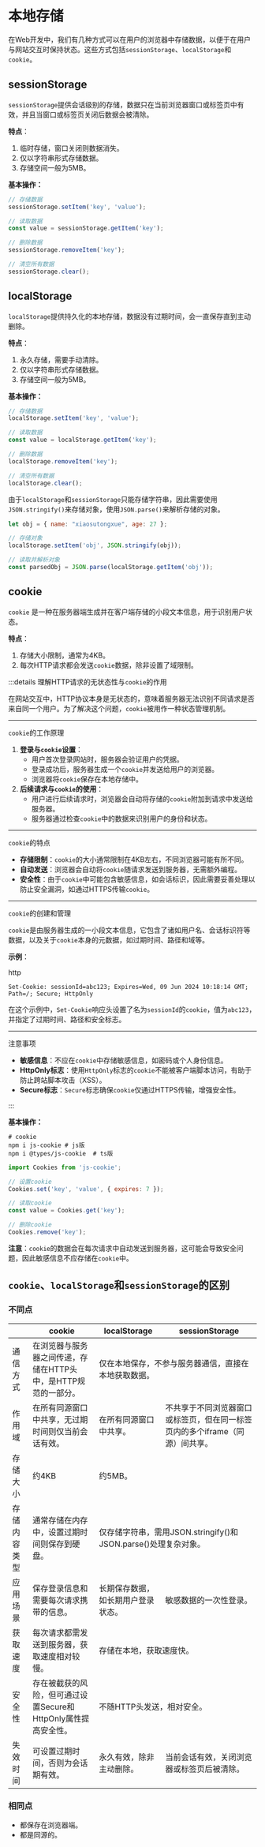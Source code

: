 # 本地存储

在Web开发中，我们有几种方式可以在用户的浏览器中存储数据，以便于在用户与网站交互时保持状态。这些方式包括`sessionStorage`、`localStorage`和`cookie`。

## sessionStorage

`sessionStorage`提供会话级别的存储，数据只在当前浏览器窗口或标签页中有效，并且当窗口或标签页关闭后数据会被清除。

**特点**：

1. 临时存储，窗口关闭则数据消失。
2. 仅以字符串形式存储数据。
3. 存储空间一般为5MB。

**基本操作：**

```js
// 存储数据
sessionStorage.setItem('key', 'value');

// 读取数据
const value = sessionStorage.getItem('key');

// 删除数据
sessionStorage.removeItem('key');

// 清空所有数据
sessionStorage.clear();
```

## localStorage

`localStorage`提供持久化的本地存储，数据没有过期时间，会一直保存直到主动删除。

**特点**：

1. 永久存储，需要手动清除。
2. 仅以字符串形式存储数据。
3. 存储空间一般为5MB。

**基本操作：**

```js
// 存储数据
localStorage.setItem('key', 'value');

// 读取数据
const value = localStorage.getItem('key');

// 删除数据
localStorage.removeItem('key');

// 清空所有数据
localStorage.clear();
```

由于`localStorage`和`sessionStorage`只能存储字符串，因此需要使用`JSON.stringify()`来存储对象，使用`JSON.parse()`来解析存储的对象。

```js
let obj = { name: "xiaosutongxue", age: 27 };

// 存储对象
localStorage.setItem('obj', JSON.stringify(obj));

// 读取并解析对象
const parsedObj = JSON.parse(localStorage.getItem('obj'));
```



## cookie

`cookie` 是一种在服务器端生成并在客户端存储的小段文本信息，用于识别用户状态。

**特点**：

1. 存储大小限制，通常为4KB。
2. 每次HTTP请求都会发送`cookie`数据，除非设置了域限制。

:::details 理解HTTP请求的无状态性与`cookie`的作用

在网站交互中，HTTP协议本身是无状态的，意味着服务器无法识别不同请求是否来自同一个用户。为了解决这个问题，`cookie`被用作一种状态管理机制。

-----

`cookie`的工作原理

1. **登录与`cookie`设置**：
   - 用户首次登录网站时，服务器会验证用户的凭据。
   - 登录成功后，服务器生成一个`cookie`并发送给用户的浏览器。
   - 浏览器将`cookie`保存在本地存储中。
2. **后续请求与`cookie`的使用**：
   - 用户进行后续请求时，浏览器会自动将存储的`cookie`附加到请求中发送给服务器。
   - 服务器通过检查`cookie`中的数据来识别用户的身份和状态。

-----

`cookie`的特点

- **存储限制**：`cookie`的大小通常限制在4KB左右，不同浏览器可能有所不同。
- **自动发送**：浏览器会自动将`cookie`随请求发送到服务器，无需额外编程。
- **安全性**：由于`cookie`中可能包含敏感信息，如会话标识，因此需要妥善处理以防止安全漏洞，如通过HTTPS传输`cookie`。

------

`cookie`的创建和管理

`cookie`是由服务器生成的一小段文本信息，它包含了诸如用户名、会话标识符等数据，以及关于`cookie`本身的元数据，如过期时间、路径和域等。

**示例**：

http

```http
Set-Cookie: sessionId=abc123; Expires=Wed, 09 Jun 2024 10:18:14 GMT; Path=/; Secure; HttpOnly
```

在这个示例中，`Set-Cookie`响应头设置了名为`sessionId`的`cookie`，值为`abc123`，并指定了过期时间、路径和安全标志。

------

注意事项

- **敏感信息**：不应在`cookie`中存储敏感信息，如密码或个人身份信息。
- **HttpOnly标志**：使用`HttpOnly`标志的`cookie`不能被客户端脚本访问，有助于防止跨站脚本攻击（XSS）。
- **Secure标志**：`Secure`标志确保`cookie`仅通过HTTPS传输，增强安全性。

:::

**基本操作：**

```shell
# cookie
npm i js-cookie # js版
npm i @types/js-cookie	# ts版
```

```js
import Cookies from 'js-cookie';

// 设置cookie
Cookies.set('key', 'value', { expires: 7 });

// 读取cookie
const value = Cookies.get('key');

// 删除cookie
Cookies.remove('key');
```

**注意**：`cookie`的数据会在每次请求中自动发送到服务器，这可能会导致安全问题，因此敏感信息不应存储在`cookie`中。



## `cookie`、`localStorage`和`sessionStorage`的区别

### 不同点

<table>
	<thead>
		<tr>
			<th></th>
      <th>cookie</th>
      <th>localStorage</th>
      <th>sessionStorage</th>
		</tr>
	</thead>
	<tbody>
		<tr>
			<td>通信方式</td>
      <td>在浏览器与服务器之间传递，存储在HTTP头中，是HTTP规范的一部分。</td>
      <td colspan=2>仅在本地保存，不参与服务器通信，直接在本地获取数据。</td>
		</tr>
    <tr>
			<td>作用域</td>
      <td>在所有同源窗口中共享，无过期时间则仅当前会话有效。</td>
      <td>在所有同源窗口中共享。</td>
      <td>不共享于不同浏览器窗口或标签页，但在同一标签页内的多个iframe（同源）间共享。</td>
		</tr>
    <tr>
			<td>存储大小</td>
      <td>约4KB</td>
      <td colspan=2>约5MB。</td>
		</tr>
    <tr>
			<td>存储内容类型</td>
      <td>通常存储在内存中，设置过期时间则保存到硬盘。</td>
      <td colspan=2>仅存储字符串，需用JSON.stringify()和JSON.parse()处理复杂对象。</td>
		</tr>
    <tr>
			<td>应用场景</td>
      <td>保存登录信息和需要每次请求携带的信息。</td>
      <td>长期保存数据，如长期用户登录状态。</td>
      <td>敏感数据的一次性登录。</td>
		</tr>
    <tr>
			<td>获取速度</td>
      <td>每次请求都需发送到服务器，获取速度相对较慢。</td>
      <td colspan=2>存储在本地，获取速度快。</td>
		</tr>
    <tr>
			<td>安全性</td>
      <td>存在被截获的风险，但可通过设置Secure和HttpOnly属性提高安全性。</td>
      <td colspan=2>不随HTTP头发送，相对安全。</td>
		</tr>
    <tr>
			<td>失效时间</td>
      <td>可设置过期时间，否则为会话期有效。</td>
      <td>永久有效，除非主动删除。</td>
      <td>当前会话有效，关闭浏览器或标签页后被清除。</td>
		</tr>
	</tbody>
</table>

### 相同点
- 都保存在浏览器端。
- 都是同源的。
